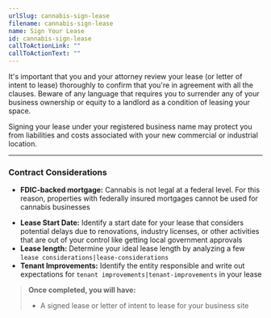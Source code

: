 ```yaml
---
urlSlug: cannabis-sign-lease
filename: cannabis-sign-lease
name: Sign Your Lease
id: cannabis-sign-lease
callToActionLink: ""
callToActionText: ""
---
```


It's important that you and your attorney review your lease (or letter of intent to lease) thoroughly to confirm that you're in agreement with all the clauses. Beware of any language that requires you to surrender any of your business ownership or equity to a landlord as a condition of leasing your space. 

Signing your lease under your registered business name may protect you from liabilities and costs associated with your new commercial or industrial location.  


---

### Contract Considerations

- **FDIC-backed mortgage:** Cannabis is not legal at a federal level. For this reason, properties with federally insured mortgages cannot be used for cannabis businesses

* **Lease Start Date:** Identify a start date for your lease that considers potential delays due to renovations, industry licenses, or other activities that are out of your control like getting local government approvals
* **Lease length:** Determine your ideal lease length by analyzing a few `lease considerations|lease-considerations`
* **Tenant Improvements:** Identify the entity responsible and write out expectations for `tenant improvements|tenant-improvements` in your lease

> **Once completed, you will have:**
>
> - A signed lease or letter of intent to lease for your business site
